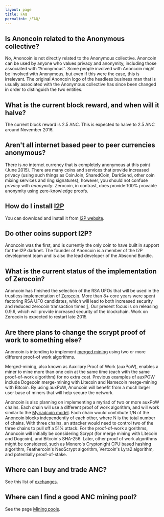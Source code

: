 ```yaml
---
layout: page
title: FAQ
permalink: /FAQ/
---
```


Is Anoncoin related to the Anonymous collective?
------------------------------------------------

No, Anoncoin is not directly related to the Anonymous collective. Anoncoin can be used by anyone who values privacy and anonymity, including those associated with “Anonymous”. Some people involved with Anoncoin might be involved with Anonymous, but even if this were the case, this is irrelevant. The original Anoncoin logo of the headless business man that is usually associated with the Anonymous collective has since been changed in order to distinguish the two entities.

What is the current block reward, and when will it halve?
---------------------------------------------------------

The current block reward is 2.5 ANC. This is expected to halve to 2.5 ANC around November 2016.

Aren't all internet based peer to peer currencies anonymous?
------------------------------------------------------------

There is *no* internet currency that is completely anonymous at this point (June 2015). There are many coins and services that provide increased privacy (using such things as CoinJoin, SharedCoin, DarkSend, other coin mixing services and ring signatures), however, you should not confuse *privacy* with *anonymity*. Zerocoin, in contrast, does provide 100% provable anonymity using zero-knowledge proofs.

How do I install [I2P](/I2P)
---------------------------------------

You can download and install it from [I2P website](https://geti2p.net/en/download).

Do other coins support I2P?
---------------------------

Anoncoin was the first, and is currently the only coin to have built in support for the I2P darknet. The founder of Anoncoin is a member of the I2P development team and is also the lead developer of the Abscond Bundle.

What is the current status of the implementation of Zerocoin?
-------------------------------------------------------------

Anoncoin has finished the selection of the RSA UFOs that will be used in the trustless implementation of [Zerocoin](/Zerocoin). More than 8+ core years were spent factoring RSA UFO candidates, which will lead to both increased security and reduced zerocoin transaction times [1](https://bitcointalk.org/index.php?topic=227287.msg8855999#msg8855999). Our present focus is on releasing 0.9.6, which will provide increased security of the blockchain. Work on Zerocoin is expected to restart late 2015.

Are there plans to change the scrypt proof of work to something else?
---------------------------------------------------------------------

Anoncoin is intending to implement [merged mining](https://en.bitcoin.it/wiki/Merged_mining_specification) using two or more different proof-of work algorithms.

Merged-mining, also known as Auxiliary Proof of Work (auxPoW), enables a miner to mine more than one coin at the same time (each with the same proof-of-work algorithm) for no extra cost. Previous examples of auxPOW include Dogecoin merge-mining with Litecoin and Namecoin merge-mining with Bitcoin. By using auxPoW, Anoncoin will benefit from a much larger user base of miners that will help secure the network.

Anoncoin is also planning on implementing a myriad of two or more auxPoW chains. Each chain will use a different proof of work algorithm, and will work similar to the [Myriadcoin model](http://coinbrief.net/what_is_myriadcoin/). Each chain would contribute 1/N of the Anoncoin blocks independently of each other, where N is the total number of chains. With three chains, an attacker would need to control two of the three chains to pull off a 51% attack. For the proof-of-work algorithms, Anoncoin will initially be considering Scrypt (for merge mining with Litecoin and Dogcoin), and Bitcoin's SHA-256. Later, other proof of work algorithms might be considered, such as Monero's Cryptonight CPU based hashing algorithm, Feathercoin's NeoScrypt algorithm, Vertcoin's Lyra2 algorithm, and potentially proof-of-stake.

Where can I buy and trade ANC?
------------------------------

See this list of [exchanges](/exchanges).

Where can I find a good ANC mining pool?
----------------------------------------

See the page [Mining pools](/Mining_pools).